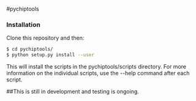 #pychiptools 

### Installation

Clone this repository and then:

```bash
$ cd pychiptools/
$ python setup.py install --user
```

This will install the scripts in the pychiptools/scripts directory. For more information on the individual scripts, use the --help command after each script. 

##This is still in development and testing is ongoing.

